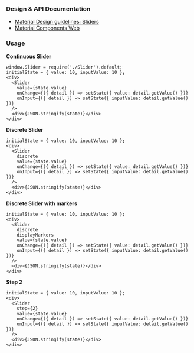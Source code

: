 ### Design & API Documentation

- [Material Design guidelines: Sliders](https://material.io/guidelines/components/sliders.html)
- [Material Components Web](https://material.io/components/web/catalog/input-controls/sliders/)

### Usage

**Continuous Slider**

```
window.Slider = require('./Slider').default;
initialState = { value: 10, inputValue: 10 };
<div>
  <Slider
    value={state.value}
    onChange={({ detail }) => setState({ value: detail.getValue() })}
    onInput={({ detail }) => setState({ inputValue: detail.getValue() })}
  />
  <div>{JSON.stringify(state)}</div>
</div>
```

**Discrete Slider**

```
initialState = { value: 10, inputValue: 10 };
<div>
  <Slider
    discrete
    value={state.value}
    onChange={({ detail }) => setState({ value: detail.getValue() })}
    onInput={({ detail }) => setState({ inputValue: detail.getValue() })}
  />
  <div>{JSON.stringify(state)}</div>
</div>
```

**Discrete Slider with markers**

```
initialState = { value: 10, inputValue: 10 };
<div>
  <Slider
    discrete
    displayMarkers
    value={state.value}
    onChange={({ detail }) => setState({ value: detail.getValue() })}
    onInput={({ detail }) => setState({ inputValue: detail.getValue() })}
  />
  <div>{JSON.stringify(state)}</div>
</div>
```

**Step 2**

```
initialState = { value: 10, inputValue: 10 };
<div>
  <Slider
    step={2}
    value={state.value}
    onChange={({ detail }) => setState({ value: detail.getValue() })}
    onInput={({ detail }) => setState({ inputValue: detail.getValue() })}
  />
  <div>{JSON.stringify(state)}</div>
</div>
```
